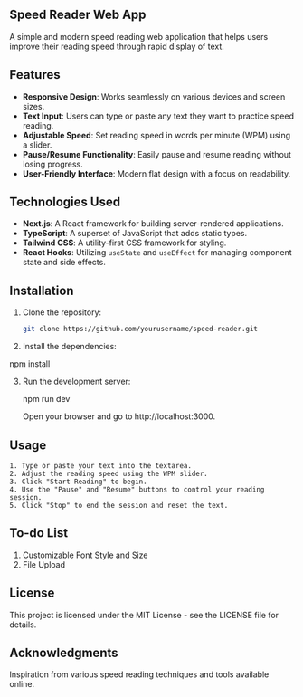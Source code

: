 ## Speed Reader Web App

A simple and modern speed reading web application that helps users improve their reading speed through rapid display of text.

## Features

- **Responsive Design**: Works seamlessly on various devices and screen sizes.
- **Text Input**: Users can type or paste any text they want to practice speed reading.
- **Adjustable Speed**: Set reading speed in words per minute (WPM) using a slider.
- **Pause/Resume Functionality**: Easily pause and resume reading without losing progress.
- **User-Friendly Interface**: Modern flat design with a focus on readability.

## Technologies Used

- **Next.js**: A React framework for building server-rendered applications.
- **TypeScript**: A superset of JavaScript that adds static types.
- **Tailwind CSS**: A utility-first CSS framework for styling.
- **React Hooks**: Utilizing `useState` and `useEffect` for managing component state and side effects.

## Installation

1. Clone the repository:

   ```bash
   git clone https://github.com/yourusername/speed-reader.git

2. Install the dependencies:

npm install

3. Run the development server:

    npm run dev

    Open your browser and go to http://localhost:3000.

## Usage
    1. Type or paste your text into the textarea.
    2. Adjust the reading speed using the WPM slider.
    3. Click "Start Reading" to begin.
    4. Use the "Pause" and "Resume" buttons to control your reading session.
    5. Click "Stop" to end the session and reset the text.

## To-do List
1. Customizable Font Style and Size
2. File Upload

## License

This project is licensed under the MIT License - see the LICENSE file for details.

## Acknowledgments
Inspiration from various speed reading techniques and tools available online.
